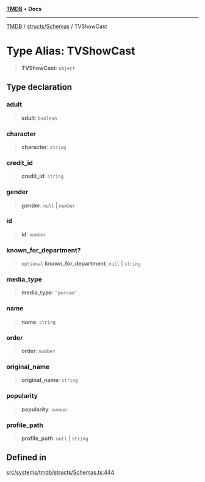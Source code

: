 [**TMDB**](../../../README.md) • **Docs**

***

[TMDB](../../../README.md) / [structs/Schemas](../README.md) / TVShowCast

# Type Alias: TVShowCast

> **TVShowCast**: `object`

## Type declaration

### adult

> **adult**: `boolean`

### character

> **character**: `string`

### credit\_id

> **credit\_id**: `string`

### gender

> **gender**: `null` \| `number`

### id

> **id**: `number`

### known\_for\_department?

> `optional` **known\_for\_department**: `null` \| `string`

### media\_type

> **media\_type**: `"person"`

### name

> **name**: `string`

### order

> **order**: `number`

### original\_name

> **original\_name**: `string`

### popularity

> **popularity**: `number`

### profile\_path

> **profile\_path**: `null` \| `string`

## Defined in

[src/systems/tmdb/structs/Schemas.ts:444](https://github.com/Norviah/media-hub/blob/18a8c2edf600e1d27fc5173db1855dfb068c9a34/src/systems/tmdb/structs/Schemas.ts#L444)
